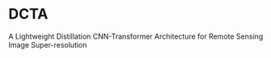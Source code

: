 # DCTA

A Lightweight Distillation CNN-Transformer Architecture for Remote Sensing Image Super-resolution
